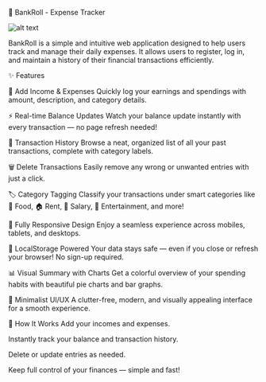 💸 BankRoll - Expense Tracker

![alt text](image.png)

BankRoll is a simple and intuitive web application designed to help users track and manage their daily expenses. It allows users to register, log in, and maintain a history of their financial transactions efficiently.

✨ Features

📝 Add Income & Expenses
Quickly log your earnings and spendings with amount, description, and category details.

⚡ Real-time Balance Updates
Watch your balance update instantly with every transaction — no page refresh needed!

📜 Transaction History
Browse a neat, organized list of all your past transactions, complete with category labels.

🗑️ Delete Transactions
Easily remove any wrong or unwanted entries with just a click.

🏷️ Category Tagging
Classify your transactions under smart categories like 🛒 Food, 🏠 Rent, 💼 Salary, 🎉 Entertainment, and more!

📱 Fully Responsive Design
Enjoy a seamless experience across mobiles, tablets, and desktops.

💾 LocalStorage Powered
Your data stays safe — even if you close or refresh your browser! No sign-up required.

📊 Visual Summary with Charts
Get a colorful overview of your spending habits with beautiful pie charts and bar graphs.

🎨 Minimalist UI/UX
A clutter-free, modern, and visually appealing interface for a smooth experience.

🚀 How It Works
Add your incomes and expenses.

Instantly track your balance and transaction history.

Delete or update entries as needed.

Keep full control of your finances — simple and fast!
